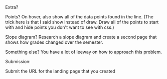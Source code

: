 
Extra?

Points? On hover, also show all of the data points found in the line.  (The trick here is that I said show instead of draw.  Draw all of the points to start with and hide points you don't want to see with css.)

Slope diagram?  Research a slope diagram and create a second page that shows how grades changed over the semester.


Something else?  You have a lot of leeway on how to approach this problem.

Submission:

Submit the URL for the landing page that you created
